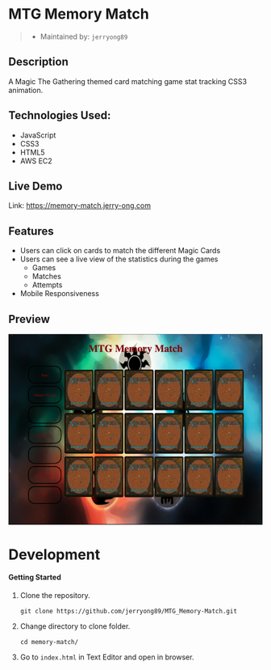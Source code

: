 # MTG Memory Match
> - Maintained by: `jerryong89`

## Description 
A Magic The Gathering themed card matching game stat tracking CSS3 animation.

## Technologies Used:
- JavaScript
- CSS3
- HTML5
- AWS EC2

## Live Demo
Link: https://memory-match.jerry-ong.com

## Features
- Users can click on cards to match the different Magic Cards
- Users can see a live view of the statistics during the games
    - Games
    - Matches
    - Attempts
- Mobile Responsiveness

## Preview
![alt text](https://github.com/jerryong89/MTG_Memory_Match/blob/master/Example.png)

# Development
#### Getting Started

1. Clone the repository.

    ```shell
    git clone https://github.com/jerryong89/MTG_Memory-Match.git
    ```

2. Change directory to clone folder.

    ```shell
    cd memory-match/
    ```

3. Go to `index.html` in Text Editor and open in browser.

